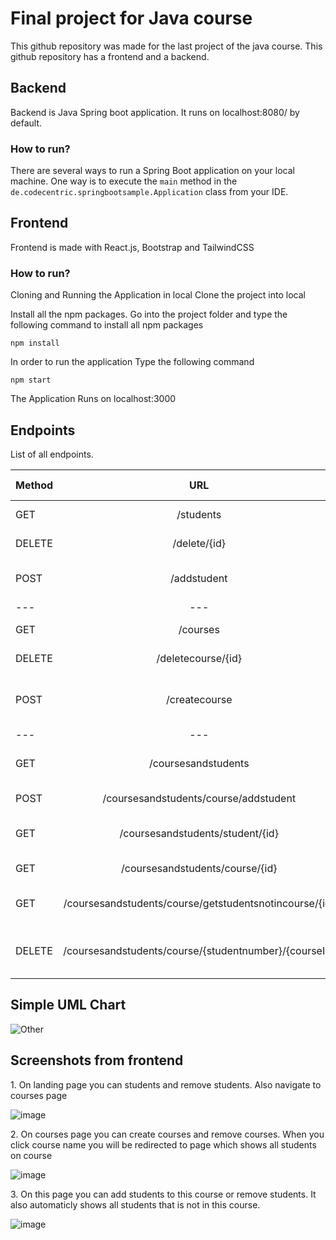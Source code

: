 # Final project for Java course
This github repository was made for the last project of the java course.
This github repository has a frontend and a backend.

## Backend
Backend is Java Spring boot application.
It runs on localhost:8080/ by default.

### How to run?
There are several ways to run a Spring Boot application on your local machine. One way is to execute the `main` method in the `de.codecentric.springbootsample.Application` class from your IDE.


## Frontend
Frontend is made with React.js, Bootstrap and TailwindCSS

### How to run?
Cloning and Running the Application in local
Clone the project into local

Install all the npm packages. Go into the project folder and type the following command to install all npm packages
````
npm install
````
In order to run the application Type the following command
````
npm start
````
The Application Runs on localhost:3000


## Endpoints
List of all endpoints.

| Method | URL | Description | Request Body |
| :---         |     :---:      |          ---: |   ---: |
| GET          | /students       | Retrieve all students    |  |
| DELETE     | /delete/{id}       | Delete student by id      | |
| POST     | /addstudent       | Add student      | name, age, avg, usernumber|
| ---         |     ---     |          --- |    |
| GET          | /courses       | Retrieve all courses    |  |
| DELETE     | /deletecourse/{id}       | Delete course by id      | |
| POST     | /createcourse       | Create a new course      | name, teacher, classRoom, courseID|
| ---         |     ---     |          --- |    |
| GET          | /coursesandstudents       | Retrieve all courses and students    |  |
| POST     | /coursesandstudents/course/addstudent       | Add student to course      | studentID, courseID |
| GET     | /coursesandstudents/student/{id}       | Gets all courses where student {id} is enrolled in   ||
| GET     | /coursesandstudents/course/{id}       | Gets all students in {id} course   ||
| GET     | /coursesandstudents/course/getstudentsnotincourse/{id}       | Gets all students that is <Strong>not</Strong> in {id} course   ||
| DELETE  | /coursesandstudents/course/{studentnumber}/{courseId}        | Delete student {studentnumber} from course {courseID}  ||


## Simple UML Chart
![Other](https://user-images.githubusercontent.com/93617192/196431561-04ae1dee-f8d8-4297-8e28-ed9541310195.png)

## Screenshots from frontend

<p>1. On landing page you can students and remove students. Also navigate to courses page</p>

![image](https://user-images.githubusercontent.com/93617192/196432497-45b9d874-79ad-45bb-8d15-9982c933af31.png)

<p>2. On courses page you can create courses and remove courses. When you click course name you will be redirected to page which shows all students on course</p>

![image](https://user-images.githubusercontent.com/93617192/196433288-d4fb0810-37fd-482a-9a14-a6b3ff45ace3.png)

<p>3. On this page you can add students to this course or remove students. It also automaticly shows all students that is not in this course. </p>

![image](https://user-images.githubusercontent.com/93617192/196434101-16de6223-4214-4dac-b56c-c7d0971e2b3c.png)
